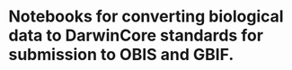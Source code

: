 # Notebooks for converting biological data to DarwinCore standards for submission to OBIS and GBIF.
